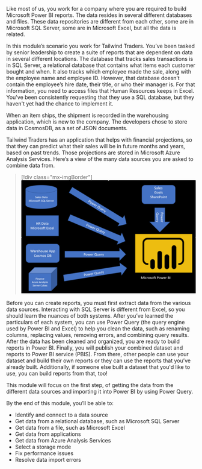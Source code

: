 Like most of us, you work for a company where you are required to build Microsoft Power BI reports. The data resides in several different databases and files. These data repositories are different from each other, some are in Microsoft SQL Server, some are in Microsoft Excel, but all the data is related.

In this module’s scenario you work for Tailwind Traders. You’ve been tasked by senior leadership to create a suite of reports that are dependent on data in several different locations. The database that tracks sales transactions is in SQL Server, a relational database that contains what items each customer bought and when. It also tracks which employee made the sale, along with the employee name and employee ID. However, that database doesn’t contain the employee’s hire date, their title, or who their manager is. For that information, you need to access files that Human Resources keeps in Excel. You've been consistently requesting that they use a SQL database, but they haven't yet had the chance to implement it.

When an item ships, the shipment is recorded in the warehousing application, which is new to the company. The developers chose to store data in CosmosDB, as a set of JSON documents.

Tailwind Traders has an application that helps with financial projections, so that they can predict what their sales will be in future months and years, based on past trends. Those projections are stored in Microsoft Azure Analysis Services. Here’s a view of the many data sources you are asked to combine data from.

> [!div class="mx-imgBorder"]
> [![Image of Power Query delivering data from various locations to Power B I.](../media/1-data-source-scenario-c.png)](../media/1-data-source-scenario-c.png#lightbox)

Before you can create reports, you must first extract data from the various data sources. Interacting with SQL Server is different from Excel, so you should learn the nuances of both systems. After you’ve learned the particulars of each system, you can use Power Query (the query engine used by Power BI and Excel) to help you clean the data, such as renaming columns, replacing values, removing errors, and combining query results. After the data has been cleaned and organized, you are ready to build reports in Power BI. Finally, you will publish your combined dataset and reports to Power BI service (PBIS). From there, other people can use your dataset and build their own reports or they can use the reports that you’ve already built. Additionally, if someone else built a dataset that you'd like to use, you can build reports from that, too!

This module will focus on the first step, of getting the data from the different data sources and importing it into Power BI by using Power Query.

By the end of this module, you’ll be able to:

- Identify and connect to a data source
- Get data from a relational database, such as Microsoft SQL Server
- Get data from a file, such as Microsoft Excel
- Get data from applications
- Get data from Azure Analysis Services
- Select a storage mode
- Fix performance issues
- Resolve data import errors
